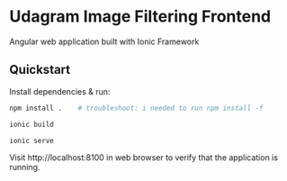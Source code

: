 # Udagram Image Filtering Frontend

Angular web application built with Ionic Framework

## Quickstart

Install dependencies & run:
```bash
npm install .    # troubleshoot: i needed to run npm install -f

ionic build

ionic serve
```
Visit http://localhost:8100 in web browser to verify that the application is running.

